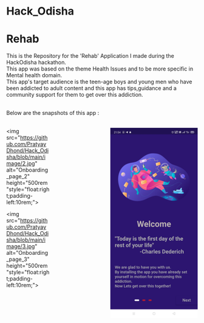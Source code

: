 # Hack_Odisha

# Rehab
 
This is the Repository for the 'Rehab' Application I made during the HackOdisha hackathon. <br> This app was based on the theme Health Issues and to be more specific in Mental health domain.<br> This app's target audience is the teen-age boys and young men who have been addicted to adult content and this app has tips,guidance and a community support for them to get over this addiction. <br><br>

Below are the snapshots of this app : <br><br>

<div>
<img src="https://github.com/PratyayDhond/Hack_Odisha/blob/main/image/1.jpg" alt="Onboarding_page_1" height="500rem" style="float:right;padding-left:10rem;">
 
<img src="https://github.com/PratyayDhond/Hack_Odisha/blob/main/image/2.jpg" alt="Onboarding_page_2" height="500rem"style="float:right;padding-left:10rem;">
 
 <img src="https://github.com/PratyayDhond/Hack_Odisha/blob/main/image/3.jpg" alt="Onboarding_page_3" height="500rem"style="float:right;padding-left:10rem;">
 </div>
